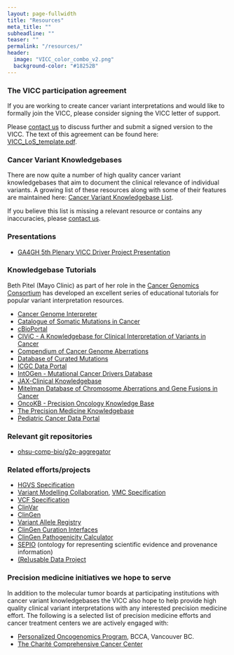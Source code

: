 ```yaml
---
layout: page-fullwidth
title: "Resources"
meta_title: ""
subheadline: ""
teaser: ""
permalink: "/resources/"
header:
  image: "VICC_color_combo_v2.png"
  background-color: "#18252B"
---
```


### The VICC participation agreement
If you are working to create cancer variant interpretations and would like to formally join the VICC, please consider signing the VICC letter of support. 

Please [contact us](/members/) to discuss further and submit a signed version to the VICC. The text of this agreement can be found here: [VICC_LoS_template.pdf](/assets/docs/VICC_LoS_template.pdf).

### Cancer Variant Knowledgebases
There are now quite a number of high quality cancer variant knowledgebases that aim to document the clinical relevance of individual variants. A growing list of these resources along with some of their features are maintained here: [Cancer Variant Knowledgebase List](https://docs.google.com/spreadsheets/d/1a_SLGdB3zCI3xWbws2S1ZvVOsk2gDYlUkpZjd2HdHBo/pubhtml). 

If you believe this list is missing a relevant resource or contains any inaccuracies, please [contact us](/members/).

### Presentations
* [GA4GH 5th Plenary VICC Driver Project Presentation](/assets/docs/VICC_GA4GH_5thPlenary.pdf)

### Knowledgebase Tutorials
Beth Pitel (Mayo Clinic) as part of her role in the [Cancer Genomics Consortium](https://www.cancergenomics.org) has developed an excellent series of educational tutorials for popular variant interpretation resources. 
* [Cancer Genome Interpreter](/assets/docs/tutorials/CGI.pdf) 
* [Catalogue of Somatic Mutations in Cancer](/assets/docs/tutorials/COSMIC.pdf)
* [cBioPortal](/assets/docs/tutorials/cBioPortal.pdf)
* [CIViC - A Knowledgebase for Clinical Interpretation of Variants in Cancer](/assets/docs/tutorials/CIViC.pdf)
* [Compendium of Cancer Genome Aberrations](/assets/docs/tutorials/CCGA.pdf)
* [Database of Curated Mutations](/assets/docs/tutorials/DoCM.pdf)
* [ICGC Data Portal](/assets/docs/tutorials/ICGC.pdf)
* [IntOGen - Mutational Cancer Drivers Database](/assets/docs/tutorials/IntOGen.pdf)
* [JAX-Clinical Knowledgebase](/assets/docs/tutorials/JAX_CKB.pdf)
* [Mitelman Database of Chromosome Aberrations and Gene Fusions in Cancer](/assets/docs/tutorials/Mitelman.pdf)
* [OncoKB - Precision Oncology Knowledge Base](/assets/docs/tutorials/OncoKB.pdf)
* [The Precision Medicine Knowledgebase](/assets/docs/tutorials/PMKB.pdf)
* [Pediatric Cancer Data Portal](/assets/docs/tutorials/PeCan_Data_Portal.pdf)

### Relevant git repositories
* [ohsu-comp-bio/g2p-aggregator](https://github.com/ohsu-comp-bio/g2p-aggregator)

### Related efforts/projects
* [HGVS Specification](http://varnomen.hgvs.org/)
* [Variant Modelling Collaboration](https://github.com/ga4gh/vmc), [VMC Specification](http://bit.ly/vmc-spec)
* [VCF Specification](http://samtools.github.io/hts-specs/)
* [ClinVar](https://www.ncbi.nlm.nih.gov/clinvar/)
* [ClinGen](https://www.clinicalgenome.org/)
* [Variant Allele Registry](http://reg.clinicalgenome.org/)
* [ClinGen Curation Interfaces](https://curation.clinicalgenome.org/)
* [ClinGen Pathogenicity Calculator](http://calculator.clinicalgenome.org/)
* [SEPIO](https://github.com/monarch-initiative/SEPIO-ontology) (ontology for representing scientific evidence and provenance information)
* [(Re)usable Data Project](http://reusabledata.org/)

### Precision medicine initiatives we hope to serve
In addition to the molecular tumor boards at participating institutions with cancer variant knowledgebases the VICC also hope to help provide high quality clinical variant interpretations with any interested precision medicine effort. The following is a selected list of precision medicine efforts and cancer treatment centers we are actively engaged with:
* [Personalized Oncogenomics Program](http://www.personalizedoncogenomics.org/), BCCA, Vancouver BC.
* [The Charité Comprehensive Cancer Center](https://www.charite.de/)

